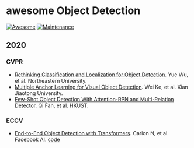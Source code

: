 # awesome Object Detection
[![Awesome](https://cdn.rawgit.com/sindresorhus/awesome/d7305f38d29fed78fa85652e3a63e154dd8e8829/media/badge.svg)](https://github.com/sindresorhus/awesome)
[![Maintenance](https://img.shields.io/badge/Maintained%3F-NO-red.svg)](https://github.com/iCGY96/awesome_OpenSetRecognition_list/graphs/commit-activity)


## 2020
### CVPR
+ [Rethinking Classification and Localization for Object Detection](https://openaccess.thecvf.com/content_CVPR_2020/papers/Wu_Rethinking_Classification_and_Localization_for_Object_Detection_CVPR_2020_paper.pdf). Yue Wu, et al. Northeastern University. 
+ [Multiple Anchor Learning for Visual Object Detection](https://arxiv.org/pdf/1912.02252.pdf). Wei Ke, et al. Xian Jiaotong University.
+ [Few-Shot Object Detection With Attention-RPN and Multi-Relation Detector](https://openaccess.thecvf.com/content_CVPR_2020/papers/Fan_Few-Shot_Object_Detection_With_Attention-RPN_and_Multi-Relation_Detector_CVPR_2020_paper.pdf). Qi Fan, et al. HKUST.
### ECCV
+ [End-to-End Object Detection with Transformers](https://arxiv.org/pdf/2005.12872.pdf). Carion N, et al. Facebook AI. [code](https://github.com/facebookresearch/detr)
